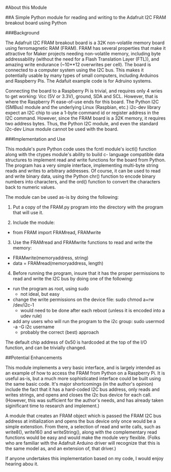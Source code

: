 #About this Module

##A Simple Python module for reading and writing to the Adafruit I2C FRAM breakout board using Python

###Background

The Adafruit I2C FRAM breakout board is a 32K non-volatile memory board using ferromagnetic RAM (FRAM).  FRAM has several 
properties that make it attractive for Maker projects needing non-volatile memory, including byte addressability (without
the need for a Flash Translation Layer (FTL)), and amazing write endurance (~10**12 overwrites per cell).  The board is
connected to a computer system using the I2C bus.  This makes it potentially usable by many types of small computers, 
including Arduinos and Raspberry Pis.  The Adafuit example code is for Adruino systems.

Connecting the board to a Raspberry Pi is trivial, and requires only 4 wries to get working: Vcc (5V or 3.3V), ground, SDA 
and SCL.  However, that is where the Raspberry Pi ease-of-use ends for this board.  The Python I2C (SMBus) module and the 
underlying Linux (Raspbian, etc.) i2c-dev library expect an I2C chip to use a 1-byte command id or register address in the I2C
command.  However, since the FRAM board is a 32K memory, it requires two address bytes.  Thus, the Python I2C module, and
even the standard i2c-dev Linux module cannot be used with the board.

###Implementation and Use

This module's pure Python code uses the fcntl module's ioctl() function along with the ctypes module's ability to build c-
language compatible data structures to implement read and write functions for the board from Python.  The program has a very 
simple interface, implementing multi-byte string reads and writes to arbitrary addresses. Of course, it can be used to read 
and write binary data, using the Python chr() function to encode binary numbers into characters, and the ord() function to 
convert the characters back to numeric values.

The module can be used as-is by doing the following:

1.  Put a copy of the FRAM.py program into the directory with the program that will use it.

2.  Include the module:
  - from FRAM import FRAMread, FRAMwrite

3.  Use the FRAMread and FRAMwrite functions to read and write the memory:
  - FRAMwrite(memoryaddress, string)
  - data = FRAMread(memoryaddress, length)

4.  Before running the program, insure that it has the proper permissions to read and write the I2C bus by doing one of the 
following:
  - run the program as root, using sudo
    - not ideal, but easy
  - change the write permissions on the device file: sudo chmod a+rw /dev/i2c-1
    - would need to be done after each reboot (unless it is encoded into a udev rule)
  - add any users who will run the program to the i2c group: sudo usermod -a -G i2c username
    - probably the correct (best) approach

The default chip address of 0x50 is hardcoded at the top of the I/O function, and can be trivially changed.

##Potential Enhancements

This module implements a very basic interface, and is largely intended as an example of how to access the FRAM from
Python on a Raspberry Pi.  It is useful as-is, but a much more sophisticated interface could be built using the same
basic code.  It's major shortcomings (in the author's opinion) include the fact that it has a hard-coded I2C bus 
address, only reads and writes strings, and opens and closes the i2c bus device for each call.  (However, this was
sufficient for the author's needs, and has already taken siginificant time to research and implement.)

A module that creates an FRAM object which is passed the FRAM I2C bus address at initialization and opens the bus
device only once would be a simple extenstion.  From there, a selection of read and write calls, such as write8(),
write16() and writeString(), along with the complementary read functions would be easy and would make the module very 
flexible.  (Folks who are familiar with the Adafruit Arduino driver will recognize that this is the same model as,
and an extension of, that driver.)

If anyone undertakes this implementation based on my code, I would enjoy hearing abou it.



